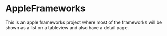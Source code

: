 # AppleFrameworks
This is an apple frameworks project where most of the frameworks will be shown as a list on a tableview and also have a detail page.
